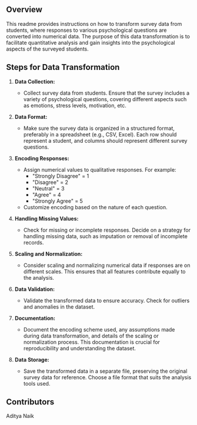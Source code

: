 ## Overview

This readme provides instructions on how to transform survey data from students, where responses to various psychological questions are converted into numerical data. The purpose of this data transformation is to facilitate quantitative analysis and gain insights into the psychological aspects of the surveyed students.

## Steps for Data Transformation

1. **Data Collection:**
   - Collect survey data from students. Ensure that the survey includes a variety of psychological questions, covering different aspects such as emotions, stress levels, motivation, etc.

2. **Data Format:**
   - Make sure the survey data is organized in a structured format, preferably in a spreadsheet (e.g., CSV, Excel). Each row should represent a student, and columns should represent different survey questions.

3. **Encoding Responses:**
   - Assign numerical values to qualitative responses. For example:
     - "Strongly Disagree" = 1
     - "Disagree" = 2
     - "Neutral" = 3
     - "Agree" = 4
     - "Strongly Agree" = 5
   - Customize encoding based on the nature of each question.

4. **Handling Missing Values:**
   - Check for missing or incomplete responses. Decide on a strategy for handling missing data, such as imputation or removal of incomplete records.

5. **Scaling and Normalization:**
   - Consider scaling and normalizing numerical data if responses are on different scales. This ensures that all features contribute equally to the analysis.

6. **Data Validation:**
   - Validate the transformed data to ensure accuracy. Check for outliers and anomalies in the dataset.

7. **Documentation:**
   - Document the encoding scheme used, any assumptions made during data transformation, and details of the scaling or normalization process. This documentation is crucial for reproducibility and understanding the dataset.

8. **Data Storage:**
   - Save the transformed data in a separate file, preserving the original survey data for reference. Choose a file format that suits the analysis tools used.

## Contributors

Aditya Naik
